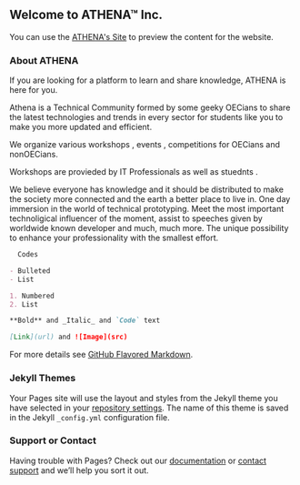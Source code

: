 ## Welcome to ATHENA™ Inc.

You can use the [ATHENA's Site](http://aathena.ml) to preview the content for the website.

### About ATHENA
If you are looking for a platform to learn and share knowledge, ATHENA is here for you.

Athena is a Technical Community formed by some geeky OECians to share the latest technologies and trends in every sector for students like you to make you more updated and efficient.

We organize various workshops , events , competitions for OECians and nonOECians.

Workshops are provieded by IT Professionals as well as stuednts .

We believe everyone has knowledge and it should be distributed to make the society more connected and the earth a better place to live in. One day immersion in the world of technical prototyping. Meet the most important technoligical influencer of the moment, assist to speeches given by worldwide known developer and much, much more. The unique possibility to enhance your professionality with the smallest effort. 

```markdown
  Codes

- Bulleted
- List

1. Numbered
2. List

**Bold** and _Italic_ and `Code` text

[Link](url) and ![Image](src)
```

For more details see [GitHub Flavored Markdown](https://guides.github.com/features/mastering-markdown/).

### Jekyll Themes

Your Pages site will use the layout and styles from the Jekyll theme you have selected in your [repository settings](https://github.com/athena-inc/athena-inc.github.io/settings). The name of this theme is saved in the Jekyll `_config.yml` configuration file.

### Support or Contact

Having trouble with Pages? Check out our [documentation](https://help.github.com/categories/github-pages-basics/) or [contact support](https://github.com/contact) and we’ll help you sort it out.

